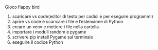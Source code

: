 Gioco flappy bird
1. scaricare vs code(editor di testo per codici e per eseguire programmi)
2. aprire vs code e scaricare i file e l’estensione di Python
3. creare un venv e mettere i file nella cartella
4. importare i moduli random e pygame
5. scrivere pip install Pygame sul terminale
6. eseguire il codice Python 
